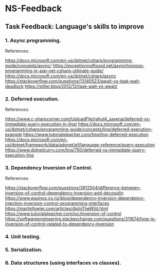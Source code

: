 # NS-Feedback
## Task Feedback: Language's skills to improve

### 1. Async programming.

References:

https://docs.microsoft.com/en-us/dotnet/csharp/programming-guide/concepts/async/
https://exceptionnotfound.net/asynchronous-programming-in-asp-net-csharp-ultimate-guide/
https://docs.microsoft.com/en-us/dotnet/csharp/async
https://stackoverflow.com/questions/13140523/await-vs-task-wait-deadlock
https://stiller.blog/2012/12/task-wait-vs-await/

### 2. Deferred execution.

References:

https://www.c-sharpcorner.com/UploadFile/rahul4_saxena/deferred-vs-immediate-query-execution-in-linq/
https://docs.microsoft.com/en-us/dotnet/csharp/programming-guide/concepts/linq/deferred-execution-example
https://www.tutorialsteacher.com/linq/linq-deferred-execution
https://docs.microsoft.com/en-us/dotnet/framework/data/adonet/ef/language-reference/query-execution
https://www.dotnetcurry.com/linq/750/deferred-vs-immediate-query-execution-linq

### 3. Dependency Inversion of Control.

References:

https://stackoverflow.com/questions/3912504/difference-between-inversion-of-control-dependency-inversion-and-decouplin
https://www.equinox.co.nz/blog/dependency-inversion-dependency-injection-inversion-control-programming-interfaces
https://martinfowler.com/articles/dipInTheWild.html
https://www.tutorialsteacher.com/ioc/inversion-of-control
https://softwareengineering.stackexchange.com/questions/311674/how-is-inversion-of-control-related-to-dependency-inversion

### 4. Unit testing.

### 5. Serialization.

### 6. Data structures (using interfaces vs classes).
